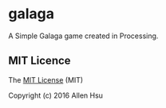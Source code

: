 # galaga

A Simple Galaga game created in Processing.

## MIT Licence
The [MIT License](https://github.com/hsuallen/galaga/blob/master/LICENSE) (MIT)

Copyright (c) 2016 Allen Hsu
